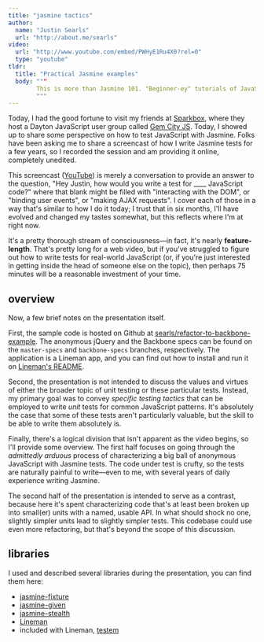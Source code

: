 ```yaml
---
title: "jasmine tactics"
author:
  name: "Justin Searls"
  url: "http://about.me/searls"
video:
  url: "http://www.youtube.com/embed/PWHyE1Ru4X0?rel=0"
  type: "youtube"
tldr:
  title: "Practical Jasmine examples"
  body: """
        This is more than Jasmine 101. "Beginner-ey" tutorials of JavaScript unit testing tools rarely examine how to write tests for the sort of JavaScript most people write for the browser. This screencast jumps headfirst into how Justin would actually use Jasmine to write tests for real-world like event handling, AJAX callbacks, and DOM manipulation. It also covers a jQuery-to-Backbone refactor and discusses how this impacts the code's testability.
        """
---
```


Today, I had the good fortune to visit my friends at [Sparkbox](http://seesparkbox.com), where they host a Dayton JavaScript user group called [Gem City JS](http://gemcityjs.com/). Today, I showed up to share some perspective on how to test JavaScript with Jasmine. Folks have been asking me to share a screencast of how I write Jasmine tests for a few years, so I recorded the session and am providing it online, completely unedited.

This screencast ([YouTube](http://www.youtube.com/watch?v=PWHyE1Ru4X0)) is merely a conversation to provide an answer to the question, "Hey Justin, how would you write a test for ____ JavaScript code?" where that blank might be filled with "interacting with the DOM", or "binding user events", or "making AJAX requests". I cover each of those in a way that's similar to how I do it today; I trust that in six months, I'll have evolved and changed my tastes somewhat, but this reflects where I'm at right now.

It's a pretty thorough stream of consciousness—in fact, it's nearly **feature-length**. That's pretty long for a web video, but if you've struggled to figure out how to write tests for real-world JavaScript (or, if you're just interested in getting inside the head of someone else on the topic), then perhaps 75 minutes will be a reasonable investment of your time.

## overview

Now, a few brief notes on the presentation itself.

First, the sample code is hosted on Github at [searls/refactor-to-backbone-example](https://github.com/searls/refactor-to-backbone-example). The anonymous jQuery and the Backbone specs can be found on the `master-specs` and `backbone-specs` branches, respectively. The application is a Lineman app, and you can find out how to install and run it on [Lineman's README](https://github.com/testdouble/lineman).

Second, the presentation is not intended to discuss the values and virtues of either the broader topic of unit testing or these particular tests. Instead, my primary goal was to convey *specific testing tactics* that can be employed to write *unit* tests for common JavaScript patterns. It's absolutely the case that some of these tests aren't particularly valuable, but the skill to be able to write them absolutely is.

Finally, there's a logical division that isn't apparent as the video begins, so I'll provide some overview. The first half focuses on going through the *admittedly arduous* process of characterizing a big ball of anonymous JavaScript with Jasmine tests. The code under test is crufty, so the tests are naturally painful to write—even to me, with several years of daily experience writing Jasmine.

The second half of the presentation is intended to serve as a contrast, because here it's spent characterizing code that's at least been broken up into small(er) units with a named, usable API. In what should shock no one, slightly simpler units lead to slightly simpler tests. This codebase could use even more refactoring, but that's beyond the scope of this discussion.

## libraries

I used and described several libraries during the presentation, you can find them here:

* [jasmine-fixture](https://github.com/searls/jasmine-fixture)
* [jasmine-given](https://github.com/searls/jasmine-given)
* [jasmine-stealth](https://github.com/searls/jasmine-stealth)
* [Lineman](https://github.com/testdouble/lineman)
* included with Lineman, [testem](https://github.com/airportyh/testem)
